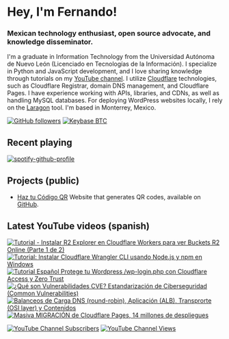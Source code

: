 # Hey, I'm Fernando!

### Mexican technology enthusiast, open source advocate, and knowledge disseminator.
I'm a graduate in Information Technology from the Universidad Autónoma de Nuevo León (Licenciado en Tecnologías de la Información). I specialize in Python and JavaScript development, and I love sharing knowledge through tutorials on my [YouTube channel](https://www.youtube.com/fernandodilland). I utilize [Cloudflare](https://github.com/cloudflare) technologies, such as Cloudflare Registrar, domain DNS management, and Cloudflare Pages. I have experience working with APIs, libraries, and CDNs, as well as handling MySQL databases. For deploying WordPress websites locally, I rely on the [Laragon](https://github.com/leokhoa/laragon) tool. I'm based in Monterrey, Mexico.

[![GitHub followers](https://img.shields.io/github/followers/fernandodilland?label=Follow&style=social)](https://github.com/fernandodilland) [![Keybase BTC](https://img.shields.io/keybase/btc/fernandodilland?label=Bitcoin&style=social)](https://keybase.io/fernandodilland)


## Recent playing
[![spotify-github-profile](https://spotify-github-profile.vercel.app/api/view?uid=hiracutch&cover_image=true&theme=novatorem&show_offline=false&background_color=121212&interchange=false&bar_color_cover=false&bar_color=dfcb36)](https://github.com/kittinan/spotify-github-profile)

## Projects (public)
- [Haz tu Código QR](https://hazqr.com/) Website that generates QR codes, available on [GitHub](https://github.com/fernandodilland/hazqr).

## Latest YouTube videos (spanish)
<!-- BEGIN YOUTUBE-CARDS -->
[![Tutorial - Instalar R2 Explorer en Cloudflare Workers para ver Buckets R2 Online (Parte 1 de 2)](https://ytcards.demolab.com/?id=Z3dEpyOvt9Y&title=Tutorial+-+Instalar+R2+Explorer+en+Cloudflare+Workers+para+ver+Buckets+R2+Online+%28Parte+1+de+2%29&lang=en&timestamp=1694632489&background_color=%230d1117&title_color=%23ffffff&stats_color=%23dedede&max_title_lines=1&width=250&border_radius=5 "Tutorial - Instalar R2 Explorer en Cloudflare Workers para ver Buckets R2 Online (Parte 1 de 2)")](https://www.youtube.com/watch?v=Z3dEpyOvt9Y)
[![Tutorial: Instalar Cloudflare Wrangler CLI usando Node.js y npm en Windows](https://ytcards.demolab.com/?id=paf9OInfDfQ&title=Tutorial%3A+Instalar+Cloudflare+Wrangler+CLI+usando+Node.js+y+npm+en+Windows&lang=en&timestamp=1694544828&background_color=%230d1117&title_color=%23ffffff&stats_color=%23dedede&max_title_lines=1&width=250&border_radius=5 "Tutorial: Instalar Cloudflare Wrangler CLI usando Node.js y npm en Windows")](https://www.youtube.com/watch?v=paf9OInfDfQ)
[![Tutorial Español Protege tu Wordpress /wp-login.php con Cloudflare Access y Zero Trust](https://ytcards.demolab.com/?id=axbf5pyQc6g&title=Tutorial+Espa%C3%B1ol+Protege+tu+Wordpress+%2Fwp-login.php+con+Cloudflare+Access+y+Zero+Trust&lang=en&timestamp=1689609981&background_color=%230d1117&title_color=%23ffffff&stats_color=%23dedede&max_title_lines=1&width=250&border_radius=5 "Tutorial Español Protege tu Wordpress /wp-login.php con Cloudflare Access y Zero Trust")](https://www.youtube.com/watch?v=axbf5pyQc6g)
[![¿Qué son Vulnerabilidades CVE? Estandarización de Ciberseguridad (Common Vulnerabilities)](https://ytcards.demolab.com/?id=yWCBQqMpUt8&title=%C2%BFQu%C3%A9+son+Vulnerabilidades+CVE%3F+Estandarizaci%C3%B3n+de+Ciberseguridad+%28Common+Vulnerabilities%29&lang=en&timestamp=1688162071&background_color=%230d1117&title_color=%23ffffff&stats_color=%23dedede&max_title_lines=1&width=250&border_radius=5 "¿Qué son Vulnerabilidades CVE? Estandarización de Ciberseguridad (Common Vulnerabilities)")](https://www.youtube.com/watch?v=yWCBQqMpUt8)
[![Balanceos de Carga DNS (round-robin), Aplicación (ALB), Transprorte (OSI layer) y Contenidos](https://ytcards.demolab.com/?id=QJwLfXedUQc&title=Balanceos+de+Carga+DNS+%28round-robin%29%2C+Aplicaci%C3%B3n+%28ALB%29%2C+Transprorte+%28OSI+layer%29+y+Contenidos&lang=en&timestamp=1687968489&background_color=%230d1117&title_color=%23ffffff&stats_color=%23dedede&max_title_lines=1&width=250&border_radius=5 "Balanceos de Carga DNS (round-robin), Aplicación (ALB), Transprorte (OSI layer) y Contenidos")](https://www.youtube.com/watch?v=QJwLfXedUQc)
[![Masiva MIGRACIÓN de Cloudflare Pages, 14 millones de despliegues](https://ytcards.demolab.com/?id=1BmbIGlYAOg&title=Masiva+MIGRACI%C3%93N+de+Cloudflare+Pages%2C+14+millones+de+despliegues&lang=en&timestamp=1687786118&background_color=%230d1117&title_color=%23ffffff&stats_color=%23dedede&max_title_lines=1&width=250&border_radius=5 "Masiva MIGRACIÓN de Cloudflare Pages, 14 millones de despliegues")](https://www.youtube.com/watch?v=1BmbIGlYAOg)
<!-- END YOUTUBE-CARDS -->
[![YouTube Channel Subscribers](https://img.shields.io/youtube/channel/subscribers/UCvu9lyZixV1Ob06Wvh0dnNw?style=social)](https://www.youtube.com/c/FernandoDilland) [![YouTube Channel Views](https://img.shields.io/youtube/channel/views/UCvu9lyZixV1Ob06Wvh0dnNw?style=social)](https://www.youtube.com/c/FernandoDilland)
